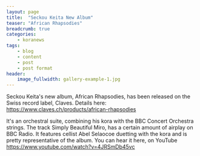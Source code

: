 ```yaml
---
layout: page
title:  "Seckou Keita New Album"
teaser: "African Rhapsodies"
breadcrumb: true
categories:
    - koranews
tags:
    - blog
    - content
    - post
    - post format
header:
    image_fullwidth: gallery-example-1.jpg
---
```

Seckou Keita's new album, African Rhapsodies, has been released on the Swiss record label, Claves. Details here: <https://www.claves.ch/products/african-rhapsodies>

It's an orchestral suite, combining his kora with the BBC Concert Orchestra strings. The track Simply Beautiful Miro, has a certain amount of airplay on BBC Radio. It 
features cellist Abel Selaocoe duetting with the kora and is pretty representative of the album. You can hear it here, on YouTube <https://www.youtube.com/watch?v=4JRSmDb45vc>
